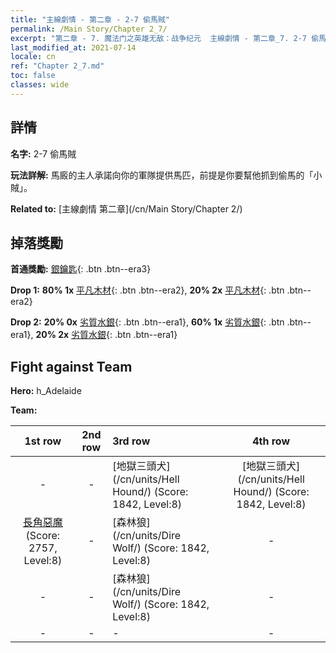```yaml
---
title: "主線劇情 - 第二章 - 2-7 偷馬賊"
permalink: /Main Story/Chapter 2_7/
excerpt: "第二章 - 7. 魔法门之英雄无敌：战争纪元  主線劇情 - 第二章_7. 2-7 偷馬賊"
last_modified_at: 2021-07-14
locale: cn
ref: "Chapter 2_7.md"
toc: false
classes: wide
---
```


## 詳情

 **名字:** 2-7 偷馬賊

 **玩法詳解:** 馬廄的主人承諾向你的軍隊提供馬匹，前提是你要幫他抓到偷馬的「小賊」。

 **Related to:** [主線劇情 第二章](/cn/Main Story/Chapter 2/)

## 掉落獎勵

 **首通獎勵:** [銀鑰匙](/cn/Items/con_693/){: .btn .btn--era3}

 **Drop 1:** **80% 1x** [平凡木材](/cn/Items/mat_7/){: .btn .btn--era2}, **20% 2x** [平凡木材](/cn/Items/mat_7/){: .btn .btn--era2}

 **Drop 2:** **20% 0x** [劣質水銀](/cn/Items/mat_2/){: .btn .btn--era1}, **60% 1x** [劣質水銀](/cn/Items/mat_2/){: .btn .btn--era1}, **20% 2x** [劣質水銀](/cn/Items/mat_2/){: .btn .btn--era1}


## Fight against Team
 **Hero:** h_Adelaide

 **Team:**


  | 1st row | 2nd row | 3rd row | 4th row |
  |:----:|:----:|:----|:----:|
  | - | - | [地獄三頭犬](/cn/units/Hell Hound/) (Score: 1842, Level:8)  | [地獄三頭犬](/cn/units/Hell Hound/) (Score: 1842, Level:8)  |
  | [長角惡魔](/cn/units/Demon/) (Score: 2757, Level:8)  | - | [森林狼](/cn/units/Dire Wolf/) (Score: 1842, Level:8)  | - |
  | - | - | [森林狼](/cn/units/Dire Wolf/) (Score: 1842, Level:8)  | - |
  | - | - | - | - |


